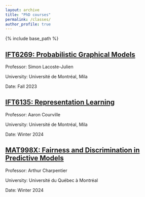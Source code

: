 ```yaml
---
layout: archive
title: "PhD courses"
permalink: /classes/
author_profile: true
---
```


{% include base_path %}

<!-- Manually list your research articles -->
<div class="archive__item">
  <h2 class="archive__item-title" itemprop="headline">
    <a href="http://www.iro.umontreal.ca/~slacoste/teaching/ift6269/A23/" target="_blank">IFT6269: Probabilistic Graphical Models</a>
  </h2>

  <p class="archive__item-authors">
  Professor: Simon Lacoste-Julien
  </p>

  <p class="archive__item-location">
    University: Université de Montréal, Mila
  </p>

  <p class="archive__item-date">
    Date: Fall 2023
  </p>
</div>

<div class="archive__item">
  <h2 class="archive__item-title" itemprop="headline">
    <a href="https://sites.google.com/mila.quebec/ift6135-a2023?pli=1" target="_blank">IFT6135: Representation Learning</a>
  </h2>

  <p class="archive__item-authors">
    Professor: Aaron Courville
  </p>

  <p class="archive__item-location">
    University: Université de Montréal, Mila
  </p>

  <p class="archive__item-date">
    Date: Winter 2024
  </p>
</div>

<div class="archive__item">
  <h2 class="archive__item-title" itemprop="headline">
    <a href="https://github.com/freakonometrics/MAT998X.git" target="_blank">MAT998X: Fairness and Discrimination in Predictive Models</a>
  </h2>

  <p class="archive__item-authors">
    Professor: Arthur Charpentier
  </p>

  <p class="archive__item-location">
    University: Université du Québec à Montréal
  </p>

  <p class="archive__item-date">
    Date: Winter 2024
  </p>
</div>